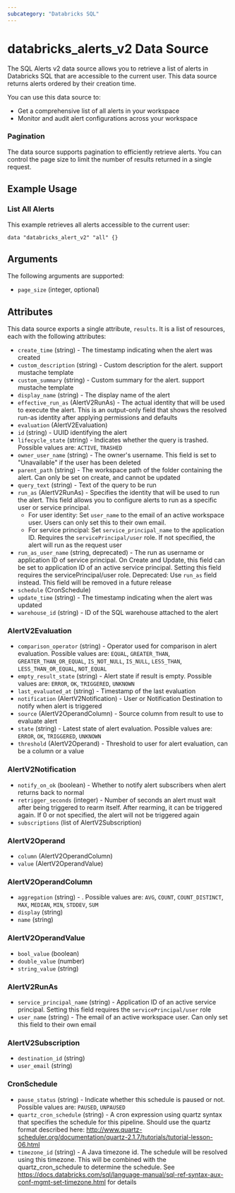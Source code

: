 ```yaml
---
subcategory: "Databricks SQL"
---
```

# databricks_alerts_v2 Data Source
The SQL Alerts v2 data source allows you to retrieve a list of alerts in Databricks SQL that are accessible to the current user. This data source returns alerts ordered by their creation time.

You can use this data source to:
- Get a comprehensive list of all alerts in your workspace
- Monitor and audit alert configurations across your workspace

### Pagination
The data source supports pagination to efficiently retrieve alerts. You can control the page size to limit the number of results returned in a single request.

## Example Usage
### List All Alerts
This example retrieves all alerts accessible to the current user:

```hcl
data "databricks_alert_v2" "all" {}
```


## Arguments
The following arguments are supported:
* `page_size` (integer, optional)



## Attributes
This data source exports a single attribute, `results`. It is a list of resources, each with the following attributes:
* `create_time` (string) - The timestamp indicating when the alert was created
* `custom_description` (string) - Custom description for the alert. support mustache template
* `custom_summary` (string) - Custom summary for the alert. support mustache template
* `display_name` (string) - The display name of the alert
* `effective_run_as` (AlertV2RunAs) - The actual identity that will be used to execute the alert.
  This is an output-only field that shows the resolved run-as identity after applying
  permissions and defaults
* `evaluation` (AlertV2Evaluation)
* `id` (string) - UUID identifying the alert
* `lifecycle_state` (string) - Indicates whether the query is trashed. Possible values are: `ACTIVE`, `TRASHED`
* `owner_user_name` (string) - The owner's username. This field is set to "Unavailable" if the user has been deleted
* `parent_path` (string) - The workspace path of the folder containing the alert. Can only be set on create, and cannot be updated
* `query_text` (string) - Text of the query to be run
* `run_as` (AlertV2RunAs) - Specifies the identity that will be used to run the alert.
  This field allows you to configure alerts to run as a specific user or service principal.
  - For user identity: Set `user_name` to the email of an active workspace user. Users can only set this to their own email.
  - For service principal: Set `service_principal_name` to the application ID. Requires the `servicePrincipal/user` role.
  If not specified, the alert will run as the request user
* `run_as_user_name` (string, deprecated) - The run as username or application ID of service principal.
  On Create and Update, this field can be set to application ID of an active service principal. Setting this field requires the servicePrincipal/user role.
  Deprecated: Use `run_as` field instead. This field will be removed in a future release
* `schedule` (CronSchedule)
* `update_time` (string) - The timestamp indicating when the alert was updated
* `warehouse_id` (string) - ID of the SQL warehouse attached to the alert

### AlertV2Evaluation
* `comparison_operator` (string) - Operator used for comparison in alert evaluation. Possible values are: `EQUAL`, `GREATER_THAN`, `GREATER_THAN_OR_EQUAL`, `IS_NOT_NULL`, `IS_NULL`, `LESS_THAN`, `LESS_THAN_OR_EQUAL`, `NOT_EQUAL`
* `empty_result_state` (string) - Alert state if result is empty. Possible values are: `ERROR`, `OK`, `TRIGGERED`, `UNKNOWN`
* `last_evaluated_at` (string) - Timestamp of the last evaluation
* `notification` (AlertV2Notification) - User or Notification Destination to notify when alert is triggered
* `source` (AlertV2OperandColumn) - Source column from result to use to evaluate alert
* `state` (string) - Latest state of alert evaluation. Possible values are: `ERROR`, `OK`, `TRIGGERED`, `UNKNOWN`
* `threshold` (AlertV2Operand) - Threshold to user for alert evaluation, can be a column or a value

### AlertV2Notification
* `notify_on_ok` (boolean) - Whether to notify alert subscribers when alert returns back to normal
* `retrigger_seconds` (integer) - Number of seconds an alert must wait after being triggered to rearm itself. After rearming, it can be triggered again. If 0 or not specified, the alert will not be triggered again
* `subscriptions` (list of AlertV2Subscription)

### AlertV2Operand
* `column` (AlertV2OperandColumn)
* `value` (AlertV2OperandValue)

### AlertV2OperandColumn
* `aggregation` (string) - . Possible values are: `AVG`, `COUNT`, `COUNT_DISTINCT`, `MAX`, `MEDIAN`, `MIN`, `STDDEV`, `SUM`
* `display` (string)
* `name` (string)

### AlertV2OperandValue
* `bool_value` (boolean)
* `double_value` (number)
* `string_value` (string)

### AlertV2RunAs
* `service_principal_name` (string) - Application ID of an active service principal. Setting this field requires the `servicePrincipal/user` role
* `user_name` (string) - The email of an active workspace user. Can only set this field to their own email

### AlertV2Subscription
* `destination_id` (string)
* `user_email` (string)

### CronSchedule
* `pause_status` (string) - Indicate whether this schedule is paused or not. Possible values are: `PAUSED`, `UNPAUSED`
* `quartz_cron_schedule` (string) - A cron expression using quartz syntax that specifies the schedule for this pipeline.
  Should use the quartz format described here: http://www.quartz-scheduler.org/documentation/quartz-2.1.7/tutorials/tutorial-lesson-06.html
* `timezone_id` (string) - A Java timezone id. The schedule will be resolved using this timezone.
  This will be combined with the quartz_cron_schedule to determine the schedule.
  See https://docs.databricks.com/sql/language-manual/sql-ref-syntax-aux-conf-mgmt-set-timezone.html for details